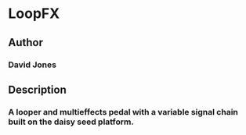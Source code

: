 # LoopFX

## Author
### David Jones

<!-- David Jones -->

## Description

<!-- A looper and multieffects pedal with a variable signal chain built on the daisy seed platform. -->
### A looper and multieffects pedal with a variable signal chain built on the daisy seed platform.
